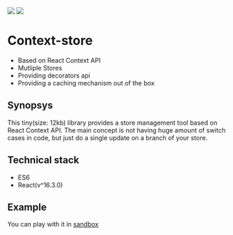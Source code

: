 <a href="https://www.npmjs.com/package/context-api-store"><img src="https://img.shields.io/badge/npm-context--api--store-brightgreen.svg"></a> <a href="https://www.npmjs.com/package/context-api-store"><img src="https://img.shields.io/npm/v/context-api-store.svg"></a>
# Context-store

 - Based on React Context API
 - Mutliple Stores
 - Providing decorators api
 - Providing a caching mechanism out of the box

## Synopsys
  
This tiny(size: 12kb) library provides a store management tool based on React Context API.
The main concept is not having huge amount of switch cases in code, but just do a single update
on a branch of your store.

## Technical stack

 - ES6
 - React(v^16.3.0)

## Example

 You can play with it in [sandbox](https://codesandbox.io/s/priceless-maxwell-1mr5r)
